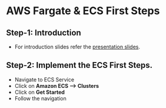 # AWS Fargate & ECS First Steps

## Step-1: Introduction
-  For introduction slides refer the [presentation slides](/otherfiles/presentations/AWS-FargateECS-Masterclass-Course.pdf). 


## Step-2: Implement the ECS First Steps. 
- Navigate to ECS Service
- Click on **Amazon ECS --> Clusters**
- Click on **Get Started**
- Follow the navigation